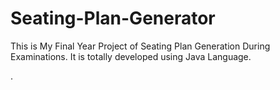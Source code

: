 # Seating-Plan-Generator

This is My Final Year Project of Seating Plan Generation During Examinations. It is totally developed using Java Language.






















































































































.






































